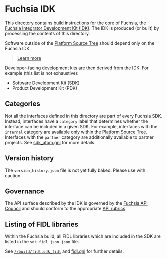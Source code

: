# Fuchsia IDK

This directory contains build instructions for the core of Fuchsia, the
[Fuchsia Integrator Development Kit (IDK)](../docs/glossary.md#fuchsia-idk).
The IDK is produced (or built) by processing the contents of this directory.

Software outside of the [Platform Source
Tree](../docs/glossary.md#platform-source-tree) should depend only on the Fuchsia
IDK.

> [Learn more](../docs/development/sdk/)

Developer-facing development kits are then derived from the IDK. For example
(this list is not exhaustive):

- Software Development Kit (SDK)
- Product Development Kit (PDK)

## Categories

Not all the interfaces defined in this directory are part of every Fuchsia SDK.
Instead, interfaces have a `category` label that determines whether the
interface can be included in a given SDK. For example, interfaces with the
`internal` category are available only within the
[Platform Source Tree](../docs/glossary.md#platform-source-tree).
Interfaces with the `partner` category are additionally available to partner
projects. See [sdk_atom.gni](../build/sdk/sdk_atom.gni) for more details.

## Version history

The `version_history.json` file is not yet fully baked. Please use with
caution.

## Governance

The API surface described by the IDK is governed by the [Fuchsia API
Council](/docs/contribute/governance/api_council.md) and should conform to the
appropriate [API rubrics](/docs/development/api/README.md).

## Listing of FIDL libraries

Within the Fuchsia build, all FIDL libraries which are included in the SDK
are listed in the `sdk_fidl_json.json` file.

See [`//build/fidl:sdk_fidl`](/build/fidl/BUILD.gn) and
[fidl.gni](/build/fidl/fidl.gni) for further details.
